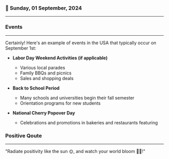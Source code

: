 ### 📅 Sunday, 01 September, 2024
------
### Events
------
Certainly! Here's an example of events in the USA that typically occur on September 1st:

- **Labor Day Weekend Activities (if applicable)**
  - Various local parades
  - Family BBQs and picnics
  - Sales and shopping deals

- **Back to School Period**
  - Many schools and universities begin their fall semester
  - Orientation programs for new students

- **National Cherry Popover Day**
  - Celebrations and promotions in bakeries and restaurants featuring
### Positive Qoute
------
"Radiate positivity like the sun 🌞, and watch your world bloom 🌸💖!"
